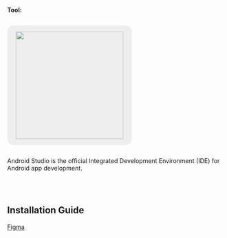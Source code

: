 **Tool:**

<p style="text-align: center; background-color: #eee; display: inline-block; padding: 14px 20px; border-radius: 15px;">
<img src="https://upload.wikimedia.org/wikipedia/commons/c/c1/Android_Studio_icon_%282023%29.svg" width="250"/>
</p>

Android Studio is the official Integrated Development Environment (IDE) for Android app development.

<br><br>

## Installation Guide


[Figma](https://www.figma.com/design/6H0tJowxRbaf3R6GEYFsFT/SUCA?node-id=0-1&t=Zaev3t5fuzFftIJ4-1)
